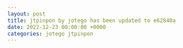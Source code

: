```yaml
---
layout: post
title: jtpinpon by jotego has been updated to e62840a
date: 2022-12-23 00:00:00 +0000
categories: jotego jtpinpon
---
```


